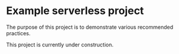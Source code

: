 # Example serverless project

The purpose of this project is to demonstrate various recommended practices.

This project is currently under construction.
